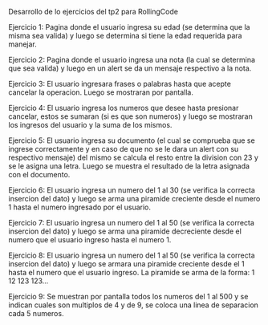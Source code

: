 Desarrollo de lo ejercicios del tp2 para RollingCode

Ejercicio 1: Pagina donde el usuario ingresa su edad (se determina que la misma sea valida) y luego se determina si tiene la edad requerida para manejar.

Ejercicio 2: Pagina donde el usuario ingresa una nota (la cual se determina que sea valida) y luego en un alert se da un mensaje respectivo a la nota.

Ejercicio 3: El usuario ingresara frases o palabras hasta que acepte cancelar la operacion. Luego se mostraran por pantalla.

Ejercicio 4: El usuario ingresa los numeros que desee hasta presionar cancelar, estos se sumaran (si es que son numeros) y luego se mostraran los ingresos del usuario y la suma de los mismos.

Ejercicio 5: El usuario ingresa su documento (el cual se comprueba que se ingrese correctamente y en caso de que no se le dara un alert con su respectivo mensaje) del mismo se calcula el resto entre la division con 23 y se le asigna una letra. Luego se muestra el resultado de la letra asignada con el documento.

Ejercicio 6: El usuario ingresa un numero del 1 al 30 (se verifica la correcta insercion del dato) y luego se arma una piramide creciente desde el numero 1 hasta el numero ingresado por el usuario.

Ejercicio 7: El usuario ingresa un numero del 1 al 50 (se verifica la correcta insercion del dato) y luego se arma una piramide decreciente desde el numero que el usuario ingreso hasta el numero 1.

Ejercicio 8: El usuario ingresa un numero del 1 al 50 (se verifica la correcta insercion del dato) y luego se armara una piramide creciente desde el 1 hasta el numero que el usuario ingreso. La piramide se arma de la forma:
1
12
123
123...

Ejercicio 9: Se muestran por pantalla todos los numeros del 1 al 500 y se indican cuales son multiplos de 4 y de 9, se coloca una linea de separacion cada 5 numeros.